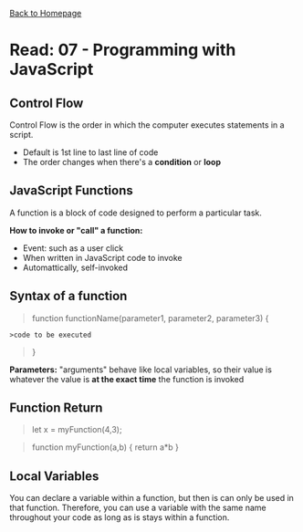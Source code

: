 [Back to Homepage](https://alysondorfman.github.io/reading-notes/)

# Read: 07 - Programming with JavaScript

## Control Flow

Control Flow is the order in which the computer executes statements in a script. 
* Default is 1st line to last line of code
* The order changes when there's a **condition** or **loop**

## JavaScript Functions

A function is a block of code designed to perform a particular task. 

**How to invoke or "call" a function:** 
* Event: such as a user click
* When written in JavaScript code to invoke
* Automattically, self-invoked

## Syntax of a function

> function functionName(parameter1, parameter2, parameter3) {

    >code to be executed

> }

**Parameters:** "arguments" behave like local variables, so their value is whatever the value is __at the exact time__ the function is invoked

## Function Return

> let x = myFunction(4,3);

> function myFunction(a,b) {
    return a*b
> }

## Local Variables

You can declare a variable within a function, but then is can only be used in that function. Therefore, you can use a variable with the same name throughout your code as long as is stays within a function.
